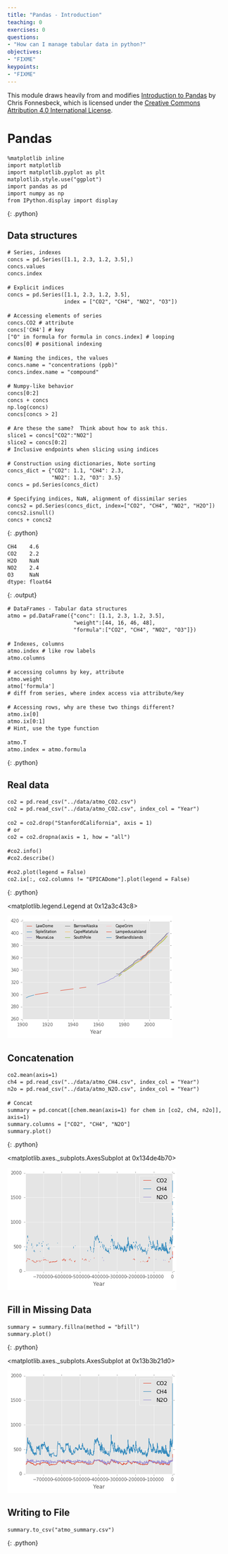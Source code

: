 ```yaml
---
title: "Pandas - Introduction"
teaching: 0
exercises: 0
questions:
- "How can I manage tabular data in python?"
objectives:
- "FIXME"
keypoints:
- "FIXME"
---
```


This module draws heavily from and modifies [Introduction to Pandas][fonnesbeck-pandas] by Chris Fonnesbeck,
which is licensed under the [Creative Commons Attribution 4.0 International License][cc-by].

# Pandas

~~~
%matplotlib inline
import matplotlib
import matplotlib.pyplot as plt
matplotlib.style.use("ggplot")
import pandas as pd
import numpy as np
from IPython.display import display
~~~
{: .python}

## Data structures


~~~
# Series, indexes
concs = pd.Series([1.1, 2.3, 1.2, 3.5],)
concs.values
concs.index

# Explicit indices
concs = pd.Series([1.1, 2.3, 1.2, 3.5],
                  index = ["CO2", "CH4", "NO2", "O3"])

# Accessing elements of series
concs.CO2 # attribute
concs['CH4'] # key
["O" in formula for formula in concs.index] # looping
concs[0] # positional indexing

# Naming the indices, the values
concs.name = "concentrations (ppb)"
concs.index.name = "compound"

# Numpy-like behavior
concs[0:2]
concs + concs
np.log(concs)
concs[concs > 2]

# Are these the same?  Think about how to ask this.
slice1 = concs["CO2":"NO2"]
slice2 = concs[0:2]
# Inclusive endpoints when slicing using indices

# Construction using dictionaries, Note sorting
concs_dict = {"CO2": 1.1, "CH4": 2.3, 
              "NO2": 1.2, "O3": 3.5}
concs = pd.Series(concs_dict)

# Specifying indices, NaN, alignment of dissimilar series
concs2 = pd.Series(concs_dict, index=["CO2", "CH4", "NO2", "H2O"])
concs2.isnull()
concs + concs2
~~~
{: .python}

~~~
CH4    4.6
CO2    2.2
H2O    NaN
NO2    2.4
O3     NaN
dtype: float64
~~~
{: .output}

~~~
# DataFrames - Tabular data structures
atmo = pd.DataFrame({"conc": [1.1, 2.3, 1.2, 3.5],
                     "weight":[44, 16, 46, 48],
                     "formula":["CO2", "CH4", "NO2", "O3"]})

# Indexes, columns
atmo.index # like row labels
atmo.columns

# accessing columns by key, attribute
atmo.weight
atmo['formula']
# diff from series, where index access via attribute/key

# Accessing rows, why are these two things different?
atmo.ix[0]
atmo.ix[0:1]
# Hint, use the type function

atmo.T
atmo.index = atmo.formula
~~~
{: .python}

## Real data


~~~
co2 = pd.read_csv("../data/atmo_CO2.csv")
co2 = pd.read_csv("../data/atmo_CO2.csv", index_col = "Year")

co2 = co2.drop("StanfordCalifornia", axis = 1)
# or
co2 = co2.dropna(axis = 1, how = "all")

#co2.info()
#co2.describe()

#co2.plot(legend = False)
co2.ix[:, co2.columns != "EPICADome"].plot(legend = False)
~~~
{: .python}


<matplotlib.legend.Legend at 0x12a3c43c8>

![png](../fig/pandas_6_1.png)

## Concatenation

~~~
co2.mean(axis=1)
ch4 = pd.read_csv("../data/atmo_CH4.csv", index_col = "Year")
n2o = pd.read_csv("../data/atmo_N2O.csv", index_col = "Year")

# Concat
summary = pd.concat([chem.mean(axis=1) for chem in [co2, ch4, n2o]], axis=1)
summary.columns = ["CO2", "CH4", "N2O"]
summary.plot()
~~~
{: .python}

<matplotlib.axes._subplots.AxesSubplot at 0x134de4b70>

![png](../fig/pandas_8_1.png)

## Fill in Missing Data

~~~
summary = summary.fillna(method = "bfill")
summary.plot()
~~~
{: .python}

<matplotlib.axes._subplots.AxesSubplot at 0x13b3b21d0>

![png](../fig/pandas_10_1.png)

## Writing to File

~~~
summary.to_csv("atmo_summary.csv")
~~~
{: .python}

[cc-by]: http://creativecommons.org/licenses/by/4.0/
[fonnesbeck-pandas]: https://github.com/fonnesbeck/statistical-analysis-python-tutorial
